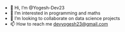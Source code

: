 - 👋 Hi, I’m @Yogesh-Dev23
- 👀 I’m interested in programming and maths
- 💞️ I’m looking to collaborate on data science projects
- 📫 How to reach me devyogesh23@gmail.com

<!---
Yogesh-Dev23/Yogesh-Dev23 is a ✨ special ✨ repository because its `README.md` (this file) appears on your GitHub profile.
You can click the Preview link to take a look at your changes.
--->
